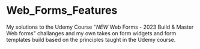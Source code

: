 # Web_Forms_Features

My solutions to the Udemy Course "*NEW* Web Forms - 2023 Build & Master Web forms" challanges and my own takes on form widgets and form templates build based on the principles taught in the Udemy course.
